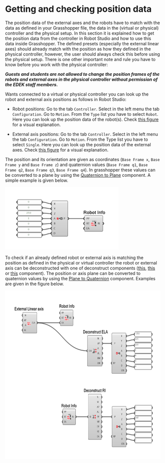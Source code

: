 # Getting and checking position data

The position data of the external axes and the robots have to match with the data as defined in your Grasshopper file, the data in the (virtual or physical) controller and the physical setup. In this section it is explained how to get the position data from the controller in Robot Studio and how to use this data inside Grasshopper. The defined presets (especially the external linear axes) should already match with the position as how they defined in the physical controller, however, the user should always check this before using the physical setup. There is  one other important note and rule you have to know before you work with the physical controller:

***Guests and students are not allowed to change the position frames of the robots and external axes in the physical controller without permission of the EDEK staff members.***

Wants connected to a virtual or physical controller you can look up the robot and external axis positions as follows in Robot Studio:

- Robot positions: Go to the tab `Controller`. Select in the left menu the tab `Configuration`. Go to `Motion`. From the `Type` list you have to select `Robot`. Here you can look up the position data of the robot(s). Check [this figure](https://github.com/EDEK-UniKassel/RobotComponents-EDEK-Presets/blob/master/Utility/Figures/Robot_studio_robot_position.png) for a visual explanation. 

- External axis positions: Go to the tab `Controller`. Select in the left menu the tab `Configuration`. Go to `Motion`. From the Type list you have to select `Single`. Here you can look up the position data of the external axes. Check [this figure](https://github.com/EDEK-UniKassel/RobotComponents-EDEK-Presets/blob/master/Utility/Figures/Robot_studio_external_axis_position.png) for a visual explanation.

The position and its orientation are given as coordinates (`Base Frame x`, `Base Frame y` and `Base Frame z`) and quaternion values (`Base Frame q1`, `Base Frame q2`, `Base Frame q3`, `Base Frame q4`).  In grasshopper these values can be converted to a plane by using the [Quaternion to Plane](https://edek-unikassel.github.io/RobotComponents-Documentation/docs/Robot%20Components/Utility/Quaternion%20to%20Plane/) component. A simple example is given below.

<img src="Utility/Figures/Construct_Quaternion_to_Plane.png" width="368" height="203" />

To check if an already defined robot or external axis is matching the position as defined in the physical or virtual controller the robot or external axis can be deconstructed with one of deconstruct components ([this](https://edek-unikassel.github.io/RobotComponents-Documentation/docs/Robot%20Components/Deconstruct/Definitions/Deconstruct%20Robot%20Info/), [this](https://edek-unikassel.github.io/RobotComponents-Documentation/docs/Robot%20Components/Deconstruct/Definitions/Deconstruct%20External%20Linear%20Axis/) or [this](https://edek-unikassel.github.io/RobotComponents-Documentation/docs/Robot%20Components/Deconstruct/Definitions/Deconstruct%20External%20Rotational%20Axis/) component). The position or axis plane can be converted to quaternion values by using the [Plane to Quaternion](https://edek-unikassel.github.io/RobotComponents-Documentation/docs/Robot%20Components/Utility/Plane%20to%20Quarternion/) component. Examples are given in the figure below.

<img src="Utility/Figures/Deconstruct_Plane_to_Quaternion.png" width="722" height="547" />
